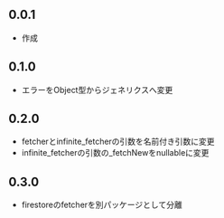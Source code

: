 ## 0.0.1
* 作成
## 0.1.0
* エラーをObject型からジェネリクスへ変更
## 0.2.0
* fetcherとinfinite_fetcherの引数を名前付き引数に変更
* infinite_fetcherの引数の_fetchNewをnullableに変更
## 0.3.0
* firestoreのfetcherを別パッケージとして分離